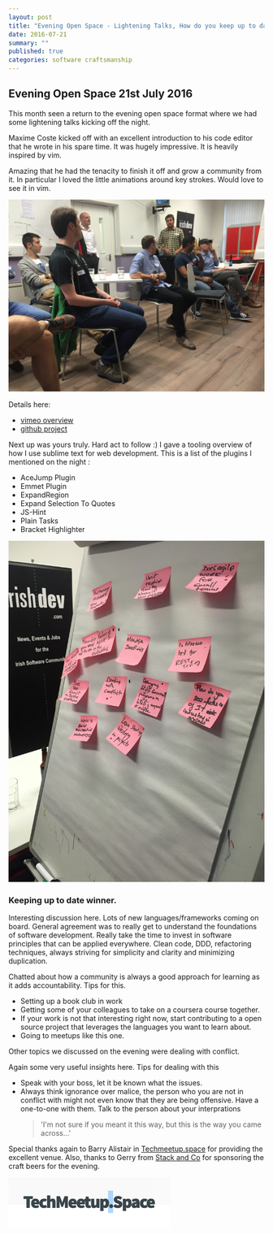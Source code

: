 ```yaml
---
layout: post
title: "Evening Open Space - Lightening Talks, How do you keep up to date"
date: 2016-07-21 
summary: ""
published: true
categories: software craftsmanship
---
```

## Evening Open Space 21st July 2016

This month seen a return to the evening open space format where we had some lightening talks kicking off the night.

Maxime Coste kicked off with an excellent introduction to his code editor that he wrote in his spare time. It was hugely impressive. It is heavily inspired by vim.

Amazing that he had the tenacity to finish it off and grow a community from it. In particular I loved the little animations around key strokes. Would love to see it in vim.

![maxime-coste-kakoune.jpg](https://raw.githubusercontent.com/dubswcraft/dubswcraft.github.io/master/_posts/images/eos-21-july-2016/maxime-coste-kakoune.jpg)

Details here:

 * [vimeo overview](http://vimeo.com/82711574)
 * [github project](https://github.com/mawww/kakoune)
 
Next up was yours truly. Hard act to follow :) I gave a tooling overview of how I use sublime text for web development.
This is a list of the plugins I mentioned on the night : 
 * AceJump Plugin
 * Emmet Plugin
 * ExpandRegion
 * Expand Selection To Quotes
 * JS-Hint
 * Plain Tasks
 * Bracket Highlighter
 
![vote-board.jpg](https://raw.githubusercontent.com/dubswcraft/dubswcraft.github.io/master/_posts/images/eos-21-july-2016/vote-board.jpg)

### Keeping up to date winner.                     

Interesting discussion here. Lots of new languages/frameworks coming on board. General agreement was to really get to understand the foundations of software development. Really take the time to invest in software principles that can be applied everywhere. Clean code, DDD, refactoring techniques, always striving for simplicity and clarity and minimizing duplication.

Chatted about how a community is always a good approach for learning as it adds accountability. Tips for this. 
 * Setting up a book club in work
 * Getting some of your colleagues to take on a coursera course together. 
 * If your work is not that interesting right now, start contributing to a open source project that leverages the languages you want to learn about.
 * Going to meetups like this one. 

Other topics we discussed on the evening were dealing with conflict.

Again some very useful insights here.  Tips for dealing with this
 * Speak with your boss, let it be known what the issues. 
 * Always think ignorance over malice, the person who you are not in conflict with might not even know that they are being offensive. Have a one-to-one with them. Talk to the person about your interprations
 	> 'I'm not sure if you meant it this way, but this is the way you came across...'

Special thanks again to Barry Alistair in [Techmeetup.space](http://techmeetup.space/) for providing the excellent venue. Also, thanks to Gerry from [Stack and Co](http://stackand.co/) for sponsoring the craft beers for the evening.

![intro.jpeg](https://raw.githubusercontent.com/dubswcraft/dubswcraft.github.io/master/_posts/images/common/techmeetup-space.png)
